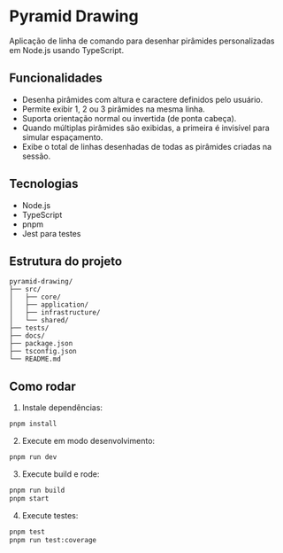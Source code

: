 # Pyramid Drawing

Aplicação de linha de comando para desenhar pirâmides personalizadas em Node.js usando TypeScript.

## Funcionalidades

- Desenha pirâmides com altura e caractere definidos pelo usuário.
- Permite exibir 1, 2 ou 3 pirâmides na mesma linha.
- Suporta orientação normal ou invertida (de ponta cabeça).
- Quando múltiplas pirâmides são exibidas, a primeira é invisível para simular espaçamento.
- Exibe o total de linhas desenhadas de todas as pirâmides criadas na sessão.

## Tecnologias

- Node.js
- TypeScript
- pnpm
- Jest para testes

## Estrutura do projeto

```
pyramid-drawing/
├── src/
│   ├── core/
│   ├── application/
│   ├── infrastructure/
│   └── shared/
├── tests/
├── docs/
├── package.json
├── tsconfig.json
└── README.md
```

## Como rodar

1. Instale dependências:

```bash
pnpm install
```

2. Execute em modo desenvolvimento:

```bash
pnpm run dev
```

3. Execute build e rode:

```bash
pnpm run build
pnpm start
```

4. Execute testes:

```bash
pnpm test
pnpm run test:coverage
```
